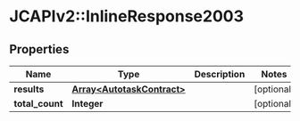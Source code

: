 # JCAPIv2::InlineResponse2003

## Properties
Name | Type | Description | Notes
------------ | ------------- | ------------- | -------------
**results** | [**Array&lt;AutotaskContract&gt;**](AutotaskContract.md) |  | [optional] 
**total_count** | **Integer** |  | [optional] 

